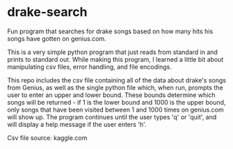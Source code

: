 # drake-search
Fun program that searches for drake songs based on how many hits his songs have gotten on genius.com. 

This is a very simple python program that just reads from standard in and prints to standard out. While making this program, I learned a little bit about manipulating csv files, error handling, and file encodings. 

This repo includes the csv file containing all of the data about drake's songs from Genius, as well as the single python file which, when run, prompts the user to enter an upper and lower bound. These bounds determine which songs will be returned - if 1 is the lower bound and 1000 is the upper bound, only songs that have been visited between 1 and 1000 times on genius.com will show up. The program continues until the user types 'q' or 'quit', and will display a help message if the user enters 'h'.

Csv file source: kaggle.com

